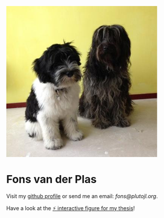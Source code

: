![two dogs](/img/doggoSmall.jpg?raw=true)




# Fons van der Plas

Visit my [github profile](https://github.com/fonsp)
or send me an email: _fons@plutojl.org_. 

Have a look at the [⚡ interactive figure for my thesis](https://observablehq.com/@olivier_plas/cascading-line-failures-caused-by-renewable-fluctiations)!

